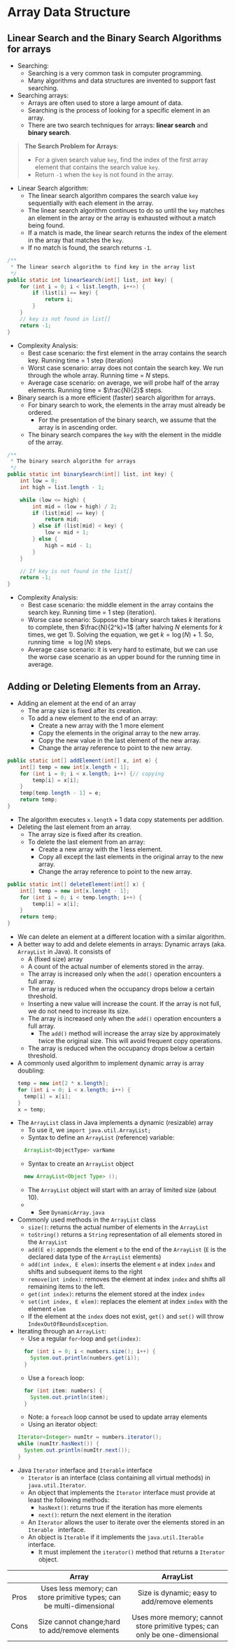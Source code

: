 # Array Data Structure

## Linear Search and the Binary Search Algorithms for arrays
- Searching: 
  - Searching is a very common task in computer programming. 
  - Many algorithms and data structures are invented to support fast searching. 
- Searching arrays:
  - Arrays are often used to store a large amount of data.
  - Searching is the process of looking for a specific element in an array.
  - There are two search techniques for arrays: **linear search** and **binary search**. 
> **The Search Problem for Arrays**:
> - For a given search value `key`, find the index of the first array element that contains the search value `key`.
> - Return `-1` when the `key` is not found in the array. 

- Linear Search algorithm:
  - The linear search algorithm compares the search value `key` sequentially with each element in the array.
  - The linear search algorithm continues to do so until the `key` matches an element in the array or the array is exhausted without a match being found. 
  - If a match is made, the linear search returns the index of the element in the array that matches the `key`.
  - If no match is found, the search returns `-1`.

```java
/**
 * The linear search algorithm to find key in the array list
 */ 
public static int linearSearch(int[] list, int key) {
    for (int i = 0; i < list.length, i++>) {
        if (list[i] == key) {
            return i;
        }
    }
    // key is not found in list[]
    return -1;
}
```
- Complexity Analysis:
  - Best case scenario: the first element in the array contains the search key. Running time = 1 step (iteration)
  - Worst case scenario: array does not contain the search key. We run through the whole array. Running time = $N$ steps. 
  - Average case scenario: on average, we will probe half of the array elements. Running time = $\frac{N}{2}$ steps.
- Binary search is a more efficient (faster) search algorithm for arrays.
  - For binary search to work, the elements in the array must already be ordered.
    - For the presentation of the binary search, we assume that the array is in ascending order. 
  - The binary search compares the `key` with the element in the middle of the array. 

```java
/**
 * The binary search algorithm for arrays
 */
public static int binarySearch(int[] list, int key) {
    int low = 0;
    int high = list.length - 1;

    while (low <= high) {
        int mid = (low + high) / 2;
        if (list[mid] == key) {
            return mid;
        } else if (list[mid] < key) {
            low = mid + 1;
        } else {
            high = mid - 1;
        }
    }

    // If key is not found in the list[]
    return -1;
} 
```

- Complexity Analysis:
  - Best case scenario: the middle element in the array contains the search key. Running time = 1 step (iteration).
  - Worse case scenario: Suppose the binary search takes $k$ iterations to complete, then $\frac{N}{2^k}=1$ (after halving $N$ elements for $k$ times, we get 1). Solving the equation, we get $k=\log(N)+1$. So, running time $\approx\log(N)$ steps.
  - Average case scenario: it is very hard to estimate, but we can use the worse case scenario as an upper bound for the running time in average.

## Adding or Deleting Elements from an Array.
- Adding an element at the end of an array
  - The array size is fixed after its creation.
  - To add a new element to the end of an array:
    - Create a new array with the 1 more element
    - Copy the elements in the original array to the new array.
    - Copy the new value in the last element of the new array.
    - Change the array reference to point to the new array. 
```java
public static int[] addElement(int[] x, int e) {
    int[] temp = new int[x.length + 1];
    for (int i = 0; i < x.length; i++) {// copying
        temp[i] = x[i];
    } 
    temp[temp.length - 1] = e;
    return temp;
}
```
- The algorithm executes $\texttt{x.length}+1$ data copy statements per addition.
- Deleting the last element from an array.
  - The array size is fixed after its creation.
  - To delete the last element from an array:
    - Create a new array with the 1 less element.
    - Copy all except the last elements in the original array to the new array.
    - Change the array reference to point to the new array.
```java
public static int[] deleteElement(int[] x) {
    int[] temp = new int[x.lenght - 1];
    for (int i = 0; i < temp.length; i++) {
        temp[i] = x[i];
    }
    return temp;
}
```
- We can delete an element at a different location with a similar algorithm. 
- A better way to add and delete elements in arrays: Dynamic arrays (aka. `ArrayList` in Java). It consists of
  - A (fixed size) array
  - A count of the actual number of elements stored in the array.
  - The array is increased only when the `add()` operation encounters a full array.
  - The array is reduced when the occupancy drops below a certain threshold. 
  - Inserting a new value will increase the count. If the array is not full, we do not need to increase its size.
  - The array is increased only when the `add()` operation encounters a full array.
    - The `add()` method will increase the array size by approximately twice the original size. This will avoid frequent copy operations.
  - The array is reduced when the occupancy drops below a certain threshold. 
- A commonly used algorithm to implement dynamic array is array doubling: 
  ```java
  temp = new int[2 * x.length];
  for (int i = 0; i < x.length; i++) {
    temp[i] = x[i];
  }
  x = temp;
  ```
- The `ArrayList` class in Java implements a dynamic (resizable) array
  - To use it, we `import java.util.ArrayList;`
  - Syntax to define an `ArrayList` (reference) variable: 
  ```java 
    ArrayList<ObjectType> varName
  ```
  - Syntax to create an `ArrayList` object
  ```java
    new ArrayList<Object Type> ();
  ```
    - The `ArrayList` object will start with an array of limited size (about 10).
    - * See `DynamicArray.java`
- Commonly used methods in the `ArrayList` class
  - `size()`: returns the actual number of elements in the `ArrayList`
  - `toString()` returns a `String` representation of all elements stored in the `ArrayList`
  - `add(E e)`: appends the element `e` to the end of the `ArrayList` (`E` is the declared data type of the `ArrayList` elements)
  - `add(int index, E elem)`: inserts the element `e` at index `index` and shifts and subsequent items to the right
  - `remove(int index)`: removes the element at index `index` and shifts all remaining items to the left. 
  - `get(int index)`: returns the element stored at the index `index`
  - `set(int index, E elem)`: replaces the element at index `index` with the element `elem`
  - If the element at the `index` does not exist, `get()` and `set()` will throw `IndexOutOfBoundsException`.
- Iterating through an `ArrayList`:
  - Use a regular `for`-loop and `get(index)`: 
  ```java
    for (int i = 0; i < numbers.size(); i++) {
      System.out.println(numbers.get(i));
    }
  ```
  - Use a `foreach` loop:
  ```java
    for (int item: numbers) {
      System.out.println(item);
    }
  ```
    - Note: a `foreach` loop cannot be used to update array elements
  - Using an iterator object:
  ```java
  Iterator<Integer> numItr = numbers.iterator();
  while (numItr.hasNext()) {
    System.out.println(numItr.next());
  }
  ```
- Java `Iterator` interface and `Iterable` interface
  - `Iterator` is an interface (class containing all virtual methods) in `java.util.Iterator`.
  - An object that implements the `Iterator` interface must provide at least the following methods:
    - `hasNext()`: returns true if the iteration has more elements
    - `next()`: return the next element in the iteration
  - An `Iterator` allows the user to iterate over the elements stored in an `Iterable ` interface.
  - An object is `Iterable` if it implements the `java.util.Iterable` interface.
    - It must implement the `iterator()` method that returns a `Iterator` object. 

|| Array | ArrayList |
| :---: | :---: | :---:|
|Pros|Uses less memory; can store primitive types; can be multi-dimensional|Size is dynamic; easy to add/remove elements|
|Cons|Size cannot change;hard to add/remove elements|Uses more memory; cannot store primitive types; can only be one-dimensional|
